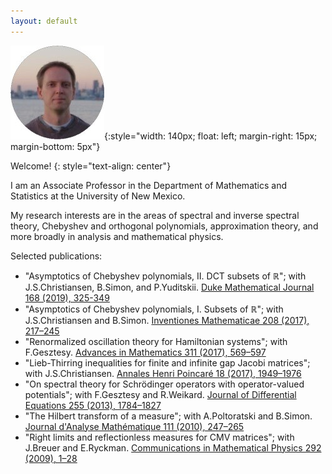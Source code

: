 ```yaml
---
layout: default
---
```


![logo](/images/logo-r.jpg){:style="width: 140px; float: left; margin-right: 15px; margin-bottom: 5px"} 

Welcome!
{: style="text-align: center"}

I am an Associate Professor in the Department of Mathematics and Statistics at the University of New Mexico.

My research interests are in the areas of spectral and inverse spectral theory, Chebyshev and orthogonal polynomials, approximation theory, and more broadly in analysis and mathematical physics.

Selected publications:

- "Asymptotics of Chebyshev polynomials, II. DCT subsets of $\mathbb R$"; with J.S.Christiansen, B.Simon, and P.Yuditskii. [Duke Mathematical Journal 168 (2019), 325-349](https://doi.org/10.1215/00127094-2018-0045)
- "Asymptotics of Chebyshev polynomials, I. Subsets of $\mathbb R$"; with J.S.Christiansen and B.Simon. 
[Inventiones Mathematicae 208 (2017), 217–245](http://doi.org/10.1007/s00222-016-0689-x)
- "Renormalized oscillation theory for Hamiltonian systems"; with F.Gesztesy. 
[Advances in Mathematics 311 (2017), 569–597](http://doi.org/10.1016/j.aim.2017.03.005)
- "Lieb-Thirring inequalities for finite and infinite gap Jacobi matrices"; with J.S.Christiansen. 
[Annales Henri Poincaré 18 (2017), 1949–1976](http://doi.org/10.1007/s00023-016-0546-x)
- "On spectral theory for Schrödinger operators with operator-valued potentials"; with F.Gesztesy and R.Weikard. 
[Journal of Differential Equations 255 (2013), 1784–1827](http://doi.org/10.1016/j.jde.2013.05.022)
- "The Hilbert transform of a measure"; with A.Poltoratski and B.Simon. 
[Journal d'Analyse Mathématique 111 (2010), 247–265](http://doi.org/10.1007/s11854-010-0017-0)
- "Right limits and reflectionless measures for CMV matrices"; with J.Breuer and E.Ryckman. 
[Communications in Mathematical Physics 292 (2009), 1–28](http://doi.org/10.1007/s00220-009-0839-8)
